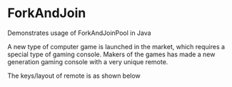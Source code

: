 # ForkAndJoin
Demonstrates usage of ForkAndJoinPool in Java

A new type of computer game is launched in the market, which requires a special type of gaming console. Makers of the games has made a new generation gaming console with a very unique remote.
 
The keys/layout of remote is as shown below

